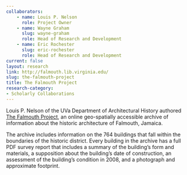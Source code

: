 ```yaml
---
collaborators: 
	- name: Louis P. Nelson
	  role: Project Owner
	- name: Wayne Graham
	  slug: wayne-graham
	  role: Head of Research and Development
	- name: Eric Rochester
	  slug: eric-rochester
	  role: Head of Research and Development
current: false
layout: research
link: http://falmouth.lib.virginia.edu/
slug: the-falmouth-project
title: The Falmouth Project
research-category:
- Scholarly Collaborations
---
```


Louis P. Nelson of the UVa Department of Architectural History authored [The Falmouth Project](http://falmouth.lib.virginia.edu/), an online geo-spatially accessible archive of information about the historic architecture of Falmouth, Jamaica.

The archive includes information on the 764 buildings that fall within the boundaries of the historic district. Every building in the archive has a full PDF survey report that includes a summary of the building’s form and materials, a supposition about the building’s date of construction, an assessment of the building’s condition in 2008, and a photograph and approximate footprint.
